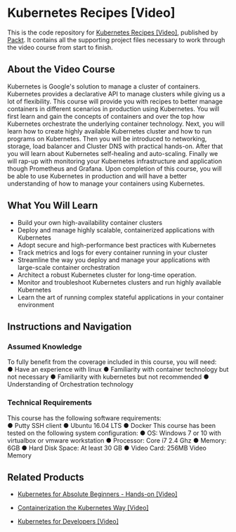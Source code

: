 # Kubernetes Recipes [Video]
This is the code repository for [Kubernetes Recipes [Video]](https://www.packtpub.com/networking-and-servers/kubernetes-recipes-video?utm_source=github&utm_medium=repository&utm_campaign=9781788831901), published by [Packt](https://www.packtpub.com/?utm_source=github). It contains all the supporting project files necessary to work through the video course from start to finish.
## About the Video Course
Kubernetes is Google's solution to manage a cluster of containers. Kubernetes provides a declarative API to manage clusters while giving us a lot of flexibility. This course will provide you with recipes to better manage containers in different scenarios in production using Kubernetes.
You will first learn and gain the concepts of containers and over the top how Kubernetes orchestrate the underlying container technology. Next, you will learn how to create highly available Kubernetes cluster and how to run programs on Kubernetes. Then you will be introduced to networking, storage, load balancer and Cluster DNS with practical hands-on. After that you will learn about Kubernetes self-healing and auto-scaling. Finally we will rap-up with monitoring your Kubernetes infrastructure and application though Prometheus and Grafana.
Upon completion of this course, you will be able to use Kubernetes in production and will have a better understanding of how to manage your containers using Kubernetes.


<H2>What You Will Learn</H2>
<DIV class=book-info-will-learn-text>
<UL>
<LI>Build your own high-availability container clusters 
<LI>Deploy and manage highly scalable, containerized applications with Kubernetes 
<LI>Adopt secure and high-performance best practices with Kubernetes 
<LI>Track metrics and logs for every container running in your cluster 
<LI>Streamline the way you deploy and manage your applications with large-scale container orchestration 
<LI>Architect a robust Kubernetes cluster for long-time operation. 
<LI>Monitor and troubleshoot Kubernetes clusters and run highly available Kubernetes 
<LI>Learn the art of running complex stateful applications in your container environment </LI></UL></DIV>

## Instructions and Navigation
### Assumed Knowledge
To fully benefit from the coverage included in this course, you will need:<br/>
●	Have an experience with linux
●	Familiarity with container technology but not necessary
●	Familiarity with kubernetes but not recommended
●	Understanding of Orchestration technology

### Technical Requirements
This course has the following software requirements:<br/>
●	Putty SSH client
●	Ubuntu 16.04 LTS
●	Docker 
This course has been tested on the following system configuration:
●	OS: Windows 7 or 10 with virtualbox or vmware workstation
●	Processor: Core i7 2.4 Ghz
●	Memory: 6GB
●	Hard Disk Space: At least 30 GB
●	Video Card: 256MB Video Memory 


## Related Products
* [Kubernetes for Absolute Beginners - Hands-on [Video]](https://www.packtpub.com/application-development/kubernetes-absolute-beginners-hands-video?utm_source=github&utm_medium=repository&utm_campaign=9781838555962)

* [Containerization the Kubernetes Way [Video]](https://www.packtpub.com/application-development/containerization-kubernetes-way-video?utm_source=github&utm_medium=repository&utm_campaign=9781789131147)

* [Kubernetes for Developers [Video]](https://www.packtpub.com/virtualization-and-cloud/kubernetes-developers-video?utm_source=github&utm_medium=repository&utm_campaign=9781788832137)

